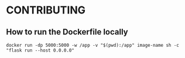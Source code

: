 # CONTRIBUTING

## How to run the Dockerfile locally

```
docker run -dp 5000:5000 -w /app -v "$(pwd):/app" image-name sh -c "flask run --host 0.0.0.0"
```
